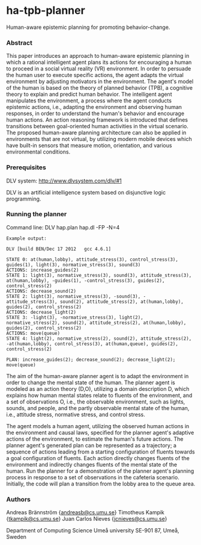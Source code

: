 # ha-tpb-planner

Human-aware epistemic planning for promoting behavior-change.

### Abstract

This paper introduces an approach to human-aware epistemic planning in which a rational intelligent agent plans its actions for encouraging a human to proceed in a social virtual reality (VR) environment. In order to persuade the human user to execute specific actions, the agent adapts the virtual environment by adjusting motivators in the environment. The agent's model of the human is based on the theory of planned behavior (TPB), a cognitive theory to explain and predict human behavior. The intelligent agent manipulates the environment, a process where the agent conducts epistemic actions, i.e., adapting the environment and observing human responses, in order to understand the human's behavior and encourage human actions. An action reasoning framework is introduced that defines transitions between goal-oriented human activities in the virtual scenario. The proposed human-aware planning architecture can also be applied in environments that are not virtual, by utilizing modern mobile devices which have built-in sensors that measure motion, orientation, and various environmental conditions. 

### Prerequisites

DLV system: http://www.dlvsystem.com/dlv/#1

DLV is an artificial intelligence system based on disjunctive logic programming.

### Running the planner

Command line: DLV hap.plan hap.dl -FP -N=4

```
Example output:

DLV [build BEN/Dec 17 2012   gcc 4.6.1]

STATE 0: at(human,lobby), attitude_stress(3), control_stress(3), guides(1), light(3), normative_stress(3), sound(3)
ACTIONS: increase_guides(2)
STATE 1: light(3), normative_stress(3), sound(3), attitude_stress(3), at(human,lobby), -guides(1), -control_stress(3), guides(2), control_stress(2)
ACTIONS: decrease_sound(2)
STATE 2: light(3), normative_stress(3), -sound(3), -attitude_stress(3), sound(2), attitude_stress(2), at(human,lobby), guides(2), control_stress(2)
ACTIONS: decrease_light(2)
STATE 3: -light(3), -normative_stress(3), light(2), normative_stress(2), sound(2), attitude_stress(2), at(human,lobby), guides(2), control_stress(2)
ACTIONS: move(queue)
STATE 4: light(2), normative_stress(2), sound(2), attitude_stress(2), -at(human,lobby), control_stress(3), at(human,queue), guides(2), control_stress(2)

PLAN: increase_guides(2); decrease_sound(2); decrease_light(2); move(queue)
```

The aim of the human-aware planner agent is to adapt the environment in order to change the mental state of the human. The planner agent is modeled as an action theory (D,O), utilizing a domain description D, which explains how human mental states relate to fluents of the environment, and a set of observations O, i.e., the observable environment, such as lights, sounds, and people, and the partly observable mental state of the human, i.e., attitude stress, normative stress, and control stress.

The agent models a human agent, utilizing the observed human actions in the environment and causal laws, specified for the planner agent's adaptive actions of the environment, to estimate the human's future actions. The planner agent's generated plan can be represented as a trajectory; a sequence of actions leading from a starting configuration of fluents towards a goal configuration of fluents. Each action directly changes fluents of the environment and indirectly changes fluents of the mental state of the human. Run the planner for a demonstration of the planner agent's planning process in response to a set of observations in the cafeteria scenario. Initially, the code will plan a transition from the lobby area to the queue area.


### Authors

Andreas Brännström {andreasb@cs.umu.se}
Timotheus Kampik {tkampik@cs.umu.se}
Juan Carlos Nieves {jcnieves@cs.umu.se}

Department of Computing Science
Umeå university
SE-901 87, Umeå, Sweden
